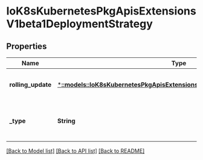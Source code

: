 # IoK8sKubernetesPkgApisExtensionsV1beta1DeploymentStrategy

## Properties
Name | Type | Description | Notes
------------ | ------------- | ------------- | -------------
**rolling_update** | [***::models::IoK8sKubernetesPkgApisExtensionsV1beta1RollingUpdateDeployment**](io.k8s.kubernetes.pkg.apis.extensions.v1beta1.RollingUpdateDeployment.md) | Rolling update config params. Present only if DeploymentStrategyType &#x3D; RollingUpdate. | [optional] [default to null]
**_type** | **String** | Type of deployment. Can be \&quot;Recreate\&quot; or \&quot;RollingUpdate\&quot;. Default is RollingUpdate. | [optional] [default to null]

[[Back to Model list]](../README.md#documentation-for-models) [[Back to API list]](../README.md#documentation-for-api-endpoints) [[Back to README]](../README.md)



